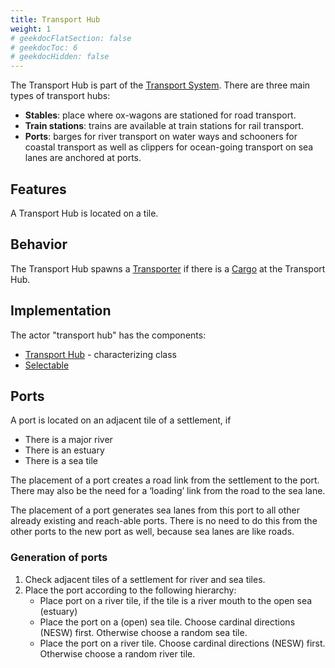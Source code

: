 ```yaml
---
title: Transport Hub
weight: 1
# geekdocFlatSection: false
# geekdocToc: 6
# geekdocHidden: false
---
```


The Transport Hub is part of the [Transport System](articles/transport-system). There are three main types of transport hubs:

* **Stables**: place where ox-wagons are stationed for road transport.
* **Train stations**: trains are available at train stations for rail transport.
* **Ports**: barges for river transport on water ways and schooners for coastal transport as well as clippers for ocean-going transport on sea lanes are anchored at ports.

## Features

A Transport Hub is located on a tile.

## Behavior

The Transport Hub spawns a [Transporter](articles/transport-system/transporter) if there is a [Cargo](articles/transport-system/cargo) at the Transport Hub.

## Implementation

The actor "transport hub" has the components:

* [Transport Hub](classes/characterizing-classes/TransportHub/) - characterizing class
* [Selectable](classes/general-classes/Selectable/)

## Ports

A port is located on an adjacent tile of a settlement, if

* There is a major river
* There is an estuary
* There is a sea tile

The placement of a port creates a road link from the settlement to the port. There may also be the need for a ‘loading’ link from the road to the sea lane.

The placement of a port generates sea lanes from this port to all other already existing and reach-able ports. There is no need to do this from the other ports to the new port as well, because sea lanes are like roads.

### Generation of ports

1. Check adjacent tiles of a settlement for river and sea tiles.
2. Place the port according to the following hierarchy:
    * Place port on a river tile, if the tile is a river mouth to the open sea (estuary)
    * Place the port on a (open) sea tile. Choose cardinal directions (NESW) first. Otherwise choose a random sea tile.
    * Place the port on a river tile. Choose cardinal directions (NESW) first. Otherwise choose a random river tile.
